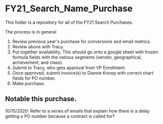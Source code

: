 # FY21_Search_Name_Purchase

This folder is a repository for all of the FY21 Search Purchases. 

The process is in general

1. Review previous year's purchase for conversions and email metrics. 
2. Review above with Tracy. 
3. Put together availability. This should go onto a google sheet with frozen formula fields with the vatious segments (vendor, geographical, achievement, and class).
4. Submit to Tracy, who gets approval from VP Enrollment. 
5. Once approved, submit invoice(s) to Dianne Knoop with correct chart fields for PO number. 
6. Make purchase.  

## Notable this purchase. 
10/15/2020: Refer to a series of emails that explain how there is a delay getting a PO number because a contract is called for?
